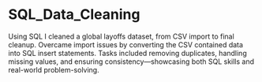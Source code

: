 # SQL_Data_Cleaning
Using SQL I cleaned a global layoffs dataset, from CSV import to final cleanup. Overcame import issues by converting the CSV contained data into SQL insert statements. Tasks included removing duplicates, handling missing values, and ensuring consistency—showcasing both SQL skills and real-world problem-solving.
